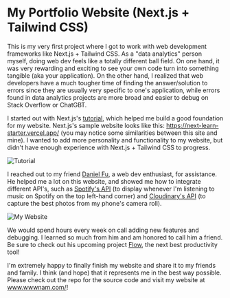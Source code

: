# My Portfolio Website (Next.js + Tailwind CSS)

This is my very first project where I got to work with web development frameworks like Next.js + Tailwind CSS. As a "data analytics" person myself, doing web dev feels like a totally different ball field. On one hand, it was very rewarding and exciting to see your own code turn into something tangible (aka your application). On the other hand, I realized that web developers have a much tougher time of finding the answer/solution to errors since they are usually very specific to one's application, while errors found in data analytics projects are more broad and easier to debug on Stack Overflow or ChatGBT.

I started out with Next.js's [tutorial](https://nextjs.org/learn/basics/create-nextjs-app), which helped me build a good foundation for my website. Next.js's sample website looks like this: https://next-learn-starter.vercel.app/ (you may notice some similarities between this site and mine). I wanted to add more personality and functionality to my website, but didn't have enough experience with Next.js + Tailwind CSS to progress. 

![Tutorial](https://cdn.discordapp.com/attachments/663146570765566003/1108462567971631134/image.png "Next.js's Tutorial")

I reached out to my friend [Daniel Fu](https://github.com/itsnotaka), a web dev enthusiast, for assistance. He helped me a lot on this website, and showed me how to integrate different API's, such as [Spotify's API](https://developer.spotify.com/documentation/web-api) (to display whenever I'm listening to music on Spotify on the top left-hand corner) and [Cloudinary's API](https://cloudinary.com/documentation/image_upload_api_reference) (to capture the best photos from my phone's camera roll). 

![My Website](https://cdn.discordapp.com/attachments/663146570765566003/1108461033338703972/image.png "Photos Page")

We would spend hours every week on call adding new features and debugging. I learned so much from him and am honored to call him a friend. Be sure to check out his upcoming project [Flow](https://www.flowapp.so/), the next best productivity tool!

I'm extremely happy to finally finish my website and share it to my friends and family. I think (and hope) that it represents me in the best way possible. Please check out the repo for the source code and visit my website at www.wwwnam.com/!
